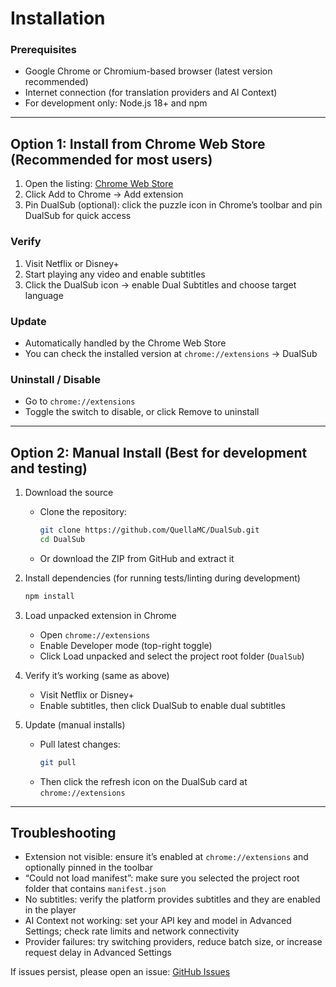 # Installation

### Prerequisites

- Google Chrome or Chromium-based browser (latest version recommended)
- Internet connection (for translation providers and AI Context)
- For development only: Node.js 18+ and npm

---

## Option 1: Install from Chrome Web Store (Recommended for most users)

1. Open the listing: [Chrome Web Store](https://chromewebstore.google.com/detail/dualsub/lnkcpcbpjbidpjdjnmjdllpkgpocaikj)
2. Click Add to Chrome → Add extension
3. Pin DualSub (optional): click the puzzle icon in Chrome’s toolbar and pin DualSub for quick access

### Verify

1. Visit Netflix or Disney+
2. Start playing any video and enable subtitles
3. Click the DualSub icon → enable Dual Subtitles and choose target language

### Update

- Automatically handled by the Chrome Web Store
- You can check the installed version at `chrome://extensions` → DualSub

### Uninstall / Disable

- Go to `chrome://extensions`
- Toggle the switch to disable, or click Remove to uninstall

---

## Option 2: Manual Install (Best for development and testing)

1. Download the source
   - Clone the repository:
     ```bash
     git clone https://github.com/QuellaMC/DualSub.git
     cd DualSub
     ```
   - Or download the ZIP from GitHub and extract it

2. Install dependencies (for running tests/linting during development)
   ```bash
   npm install
   ```

3. Load unpacked extension in Chrome
   - Open `chrome://extensions`
   - Enable Developer mode (top-right toggle)
   - Click Load unpacked and select the project root folder (`DualSub`)

4. Verify it’s working (same as above)
   - Visit Netflix or Disney+
   - Enable subtitles, then click DualSub to enable dual subtitles

5. Update (manual installs)
   - Pull latest changes:
     ```bash
     git pull
     ```
   - Then click the refresh icon on the DualSub card at `chrome://extensions`

---

## Troubleshooting

- Extension not visible: ensure it’s enabled at `chrome://extensions` and optionally pinned in the toolbar
- “Could not load manifest”: make sure you selected the project root folder that contains `manifest.json`
- No subtitles: verify the platform provides subtitles and they are enabled in the player
- AI Context not working: set your API key and model in Advanced Settings; check rate limits and network connectivity
- Provider failures: try switching providers, reduce batch size, or increase request delay in Advanced Settings

If issues persist, please open an issue: [GitHub Issues](https://github.com/QuellaMC/DualSub/issues)
